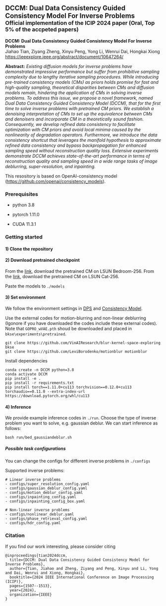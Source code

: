 ## DCCM: Dual Data Consistency Guided Consistency Model For Inverse Problems <br><sub>Official implementation of the ICIP 2024 paper (Oral, Top 5% of the accpeted papers)

**DCCM: Dual Data Consistency Guided Consistency Model For Inverse Problems** <br>
Jiahao Tian, Ziyang Zheng, Xinyu Peng, Yong Li, Wenrui Dai, Hongkai Xiong
https://ieeexplore.ieee.org/abstract/document/10647264/

**Abstract:** *Existing diffusion models for inverse problems have demonstrated impressive performance but suffer from prohibitive sampling complexity due to lengthy iterative sampling procedures. While introducing pre-trained consistency models (CMs) as priors holds promise for fast and high-quality sampling, theoretical disparities between CMs and diffusion models remain, hindering the application of CMs in solving inverse problems. To address this issue, we propose a novel framework, named Dual Data Consistency Guided Consistency Model (DCCM), that for the first time to solve inverse problems with pretrained CM priors. We establish a denoising interpretation of CMs to set up the equivalence between CMs and denoisers and incorporate CM in a theoretically sound fashion. Consequently, we develop refined data consistency to facilitate optimization with CM priors and avoid local minima caused by the nonlinearity of degradation operators. Furthermore, we introduce the data consistency shortcut that leverages the manifold hypothesis to approximate refined data consistency and bypass backpropagation for enhanced sampling speed without reconstruction quality loss. Extensive experiments demonstrate DCCM achieves state-of-the-art performance in terms of reconstruction quality and sampling speed in a wide range tasks of image deblurring, super-resolution, and inpainting.*

This resository is based on OpenAI-consistency model (https://github.com/openai/consistency_models).

### Prerequisites
- python 3.8

- pytorch 1.11.0

- CUDA 11.3.1

### Getting started 

#### 1) Clone the repository

#### 2) Download pretrained checkpoint
From the [link](https://openaipublic.blob.core.windows.net/consistency/cd_bedroom256_lpips.pt), download the pretrained CM on LSUN Bedroom-256.
From the [link](https://openaipublic.blob.core.windows.net/consistency/cd_cat256_lpips.pt), download the pretrained CM on LSUN Cat-256.

Paste the models to  ```./models```

#### 3) Set environment
We follow the environment settings in [DPS](https://github.com/DPS2022/diffusion-posterior-sampling) and [Consistency Model](https://github.com/openai/consistency_models).

Use the external codes for motion-blurring and non-linear deblurring (Igonore if you have downloaded the codes include these external codes). Note that ```GOPRO_wVAE.pth``` shoud be downloaded and placed in ```bkse\experiments\pretrained```.

```
git clone https://github.com/VinAIResearch/blur-kernel-space-exploring bkse
git clone https://github.com/LeviBorodenko/motionblur motionblur
```

Install dependencies

```
conda create -n DCCM python=3.8
conda activate DCCM
pip install -e .
pip install -r requirements.txt
pip install torch==1.11.0+cu113 torchvision==0.12.0+cu113 torchaudio==0.11.0 --extra-index-url https://download.pytorch.org/whl/cu113
```

#### 4) Inference
We provide example inference codes in ```./run```.
Choose the type of inverse problem you want to solve, e.g. gaussian deblur. We can start inference as follows:
```
bash run/bed_gaussiandeblur.sh
```
##### Possible task configurations
You can change the configs for different inverse problems in ```./configs```

Supported inverse problems:
```
# Linear inverse problems
- configs/super_resolution_config.yaml
- configs/gaussian_deblur_config.yaml
- configs/motion_deblur_config.yaml
- configs/inpainting_config.yaml
- configs/inpainting_config_box.yaml

# Non-linear inverse problems
- configs/nonlinear_deblur.yaml
- configs/phase_retrieval_config.yaml
- configs/hdr_config.yaml
```
### Citation
If you find our work interesting, please consider citing
```
@inproceedings{tian2024dccm,
  title={DCCM: Dual Data Consistency Guided Consistency Model for Inverse Problems},
  author={Tian, Jiahao and Zheng, Ziyang and Peng, Xinyu and Li, Yong and Dai, Wenrui and Xiong, Hongkai},
  booktitle={2024 IEEE International Conference on Image Processing (ICIP)},
  pages={1507--1513},
  year={2024},
  organization={IEEE}
}
```


